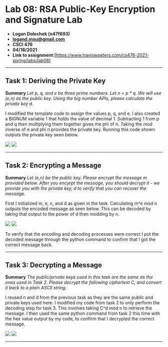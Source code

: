 # Lab 08: RSA Public-Key Encryption and Signature Lab
- **Logan Dolechek (n47f693)**
- **logand.msu@gmail.com**
- **CSCI 476**
- **04/18/2021**
- **Link to assignment:**[https://www.traviswpeters.com/cs476-2021-spring/labs/lab08]

---

## Task 1: Deriving the Private Key

**Summary**
_Let p, q, and e be three prime numbers. Let n = p * q. We will use (e,n) as the public key. Using the big number APIs, please calculate the private key d._

I modified the template code to assign the values p, q, and e. I also created a BIGNUM variable 1 that holds the value of decimal 1. Subtracting 1 from p and q then multiplying them together gives me phi of n. Taking the mod inverse of e and phi n provides the private key. Running this code shown outputs the private key seen below. 

<img src=https://github.com/Dolechek/csci-476-594-spring2021-private/blob/main/lab08/task1codesnippet.png>
<img src=https://github.com/Dolechek/csci-476-594-spring2021-private/blob/main/lab08/task1privatekey.png>

---

## Task 2: Encrypting a Message

**Summary**
_Let (e,n) be the public key. Please encrypt the message m provided below. After you encyrpt the message, you should decrypt it - we provide you with the private key, d to verify that you can recover the message._

First I initialized m, e, n, and d as given in the task. Calculating m^e mod n outputs the encoded message as seen below. This can be decoded by taking that output to the power of d then modding by n. 

<img src=https://github.com/Dolechek/csci-476-594-spring2021-private/blob/main/lab08/task2codesnippet.png>
<img src=https://github.com/Dolechek/csci-476-594-spring2021-private/blob/main/lab08/task2output.png>

To verify that the encoding and decoding processes were correct I put the decoded message through the python command to confirm that I got the correct message back. 

---

## Task 3: Decrypting a Message

**Summary**
_The public/private keys used in this task are the same as the ones used in Task 2. Please decrypt the following ciphertext C, and convert it back to a plain ASCII string._

I reused n and d from the previous task as they are the same public and private keys used here. I modified my code from task 2 to only perform the decoding step for task 3. This involves taking C^d mod n to retrieve the message. I then used the same python command from task 2 this time with the hex value output by my code, to confirm that I decrypted the correct message.

<img src=https://github.com/Dolechek/csci-476-594-spring2021-private/blob/main/lab08/task3codesnippet.png>
<img src=https://github.com/Dolechek/csci-476-594-spring2021-private/blob/main/lab08/task3output.png> 

---
